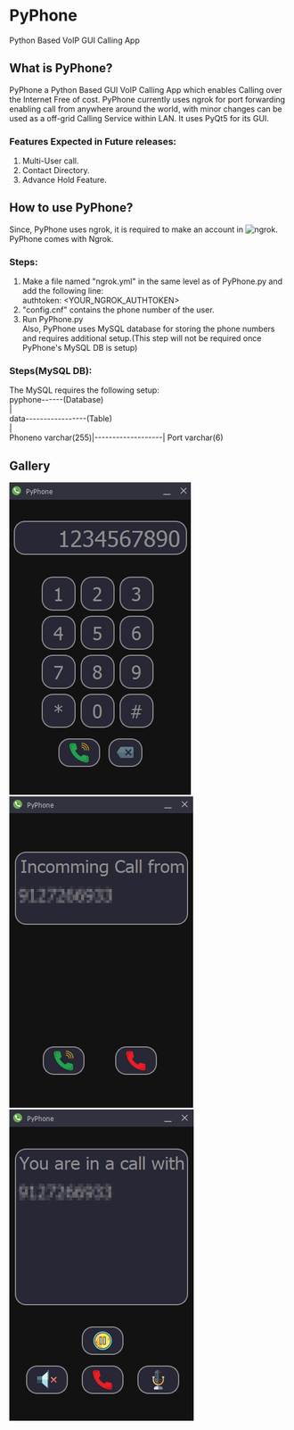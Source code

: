 # PyPhone  
Python Based VoIP GUI Calling App  
   
## What is PyPhone?  
  
PyPhone a Python Based GUI VoIP Calling App which enables Calling over the Internet Free of cost. PyPhone currently uses ngrok for port forwarding enabling call from anywhere around the world, with minor changes can be used as a off-grid Calling Service within LAN. It uses PyQt5 for its GUI.   

### Features Expected in Future releases:  
  
1. Multi-User call.  
2. Contact Directory.  
3. Advance Hold Feature.  
  
## How to use PyPhone?  
Since, PyPhone uses ngrok, it is required to make an account in ![ngrok](https://ngrok.com/). PyPhone comes with Ngrok.  
### Steps:  
1. Make a file named "ngrok.yml" in the same level as of PyPhone.py and add the following line:  
    authtoken: <YOUR_NGROK_AUTHTOKEN>  
2. "config.cnf" contains the phone number of the user.  
3. Run PyPhone.py  
Also, PyPhone uses MySQL database for storing the phone numbers and requires additional setup.(This step will not be required once PyPhone's MySQL DB is setup)  
### Steps(MySQL DB):
The MySQL requires the following setup:  
pyphone------(Database)  
            |  
           data-----------------(Table)  
                               |   
Phoneno varchar(255)|-------------------| Port varchar(6)            
  
## Gallery
![image](images/Image1.png)
![image](images/Image2.png)
![image](images/Image3.png)
